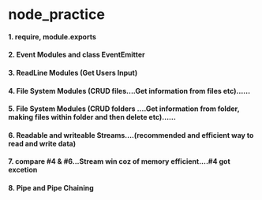 # node_practice
#### 1. require, module.exports
#### 2. Event Modules and class EventEmitter
#### 3. ReadLine Modules (Get Users Input)
#### 4. File System Modules (CRUD  files....Get information from files etc)......
#### 5. File System Modules (CRUD folders ....Get information from folder, making files within folder and then delete  etc)......
#### 6. Readable and writeable Streams....(recommended and efficient way to read and write data)
#### 7. compare #4 & #6...Stream win coz of memory efficient....#4 got excetion
#### 8. Pipe and Pipe Chaining 



